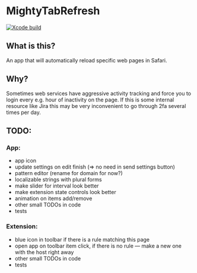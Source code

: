 # MightyTabRefresh

[![Xcode build](https://github.com/kukushechkin/MightyTabRefresh/actions/workflows/xcode.yml/badge.svg?branch=main)](https://github.com/kukushechkin/MightyTabRefresh/actions/workflows/xcode.yml)

## What is this?

An app that will automatically reload specific web pages in Safari.

## Why?

Sometimes web services have aggressive activity tracking and force you to login every e.g. hour of inactivity on the page. If this is some internal resource like Jira this may be very inconvenient to go through 2fa several times per day.

## TODO:

### App:
* app icon
* update settings on edit finish (=> no need in send settings button)
* pattern editor (rename for domain for now?)
* localizable strings with plural forms
* make slider for interval look better
* make extension state controls look better
* animation on items add/remove
* other small TODOs in code
* tests

### Extension:
* blue icon in toolbar if there is a rule matching this page
* open app on toolbar item click, if there is no rule — make a new one with the host right away
* other small TODOs in code
* tests


